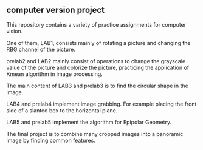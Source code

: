 ## computer version project

This repository contains a variety of practice assignments for computer vision.

One of them, LAB1, consists mainly of rotating a picture and changing the RBG channel of the picture.

prelab2 and LAB2 mainly consist of operations to change the grayscale value of the picture and colorize the picture, practicing the application of Kmean algorithm in image processing.

The main content of LAB3 and prelab3 is to find the circular shape in the image.

LAB4 and prelab4 implement image grabbing. For example placing the front side of a slanted box to the horizontal plane.

LAB5 and prelab5 implement the algorithm for Epipolar Geometry.

The final project is to combine many cropped images into a panoramic image by finding common features.
